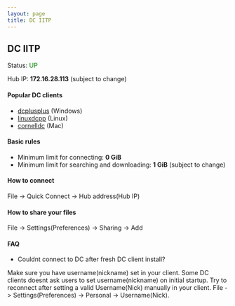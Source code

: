 ```yaml
---
layout: page
title: DC IITP
---
```


## DC IITP

Status: <span style="color:green">UP</span>
<!-- Status: <span style="color:red">DOWN</span> -->

Hub IP: **172.16.28.113** (subject to change) 

#### Popular DC clients

* [dcplusplus](http://dcplusplus.sourceforge.net/) (Windows)
* [linuxdcpp](https://launchpad.net/linuxdcpp) (Linux)
* [cornelldc](http://www.cornelldc.com/mac/index.php) (Mac)

#### Basic rules

* Minimum limit for connecting: **0 GiB**
* Minimum limit for searching and downloading: **1 GiB** (subject to change) 

#### How to connect

File -> Quick Connect -> Hub address(Hub IP)

#### How to share your files

File -> Settings(Preferences) -> Sharing -> Add

#### FAQ

* Couldnt connect to DC after fresh DC client install?

Make sure you have username(nickname) set in your client. Some DC clients doesnt ask users to set username(nickname) on initial startup. Try to reconnect after setting a valid Username(Nick) manually in your client. File -> Settings(Preferences) -> Personal -> Username(Nick).